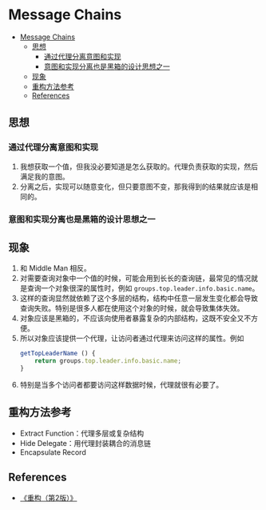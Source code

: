 # Message Chains


<!-- TOC -->

- [Message Chains](#message-chains)
    - [思想](#思想)
        - [通过代理分离意图和实现](#通过代理分离意图和实现)
        - [意图和实现分离也是黑箱的设计思想之一](#意图和实现分离也是黑箱的设计思想之一)
    - [现象](#现象)
    - [重构方法参考](#重构方法参考)
    - [References](#references)

<!-- /TOC -->


## 思想
### 通过代理分离意图和实现
1. 我想获取一个值，但我没必要知道是怎么获取的。代理负责获取的实现，然后满足我的意图。
2. 分离之后，实现可以随意变化，但只要意图不变，那我得到的结果就应该是相同的。

### 意图和实现分离也是黑箱的设计思想之一


## 现象
1. 和 Middle Man 相反。
2. 对需要查询对象中一个值的时候，可能会用到长长的查询链，最常见的情况就是查询一个对象很深的属性时，例如 `groups.top.leader.info.basic.name`。
3. 这样的查询显然就依赖了这个多层的结构，结构中任意一层发生变化都会导致查询失败。特别是很多人都在使用这个对象的时候，就会导致集体失效。
4. 对象应该是黑箱的，不应该向使用者暴露复杂的内部结构，这既不安全又不方便。
5. 所以对象应该提供一个代理，让访问者通过代理来访问这样的属性。例如
    ```js
    getTopLeaderName () {
        return groups.top.leader.info.basic.name;
    }
    ```
6. 特别是当多个访问者都要访问这样数据时候，代理就很有必要了。
    

## 重构方法参考
* Extract Function：代理多层或复杂结构
* Hide Delegate：用代理封装耦合的消息链
* Encapsulate Record

## References
* [《重构（第2版）》](https://book.douban.com/subject/33400354/)
